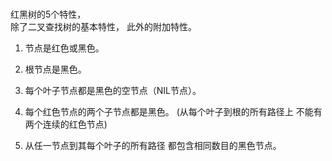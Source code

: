 ### 
红黑树的5个特性，  
除了二叉查找树的基本特性，
此外的附加特性。  

1. 节点是红色或黑色。

2. 根节点是黑色。

3. 每个叶子节点都是黑色的空节点（NIL节点）。
 
4. 每个红色节点的两个子节点都是黑色。
(从每个叶子到根的所有路径上
不能有两个连续的红色节点)

5. 从任一节点到其每个叶子的所有路径
都包含相同数目的黑色节点。